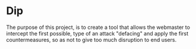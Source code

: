 Dip
===

The purpose of this project, is to create a tool that allows the webmaster to intercept the first possible, type of an attack "defacing" and apply the first countermeasures, so as not to give too much disruption to end users.
